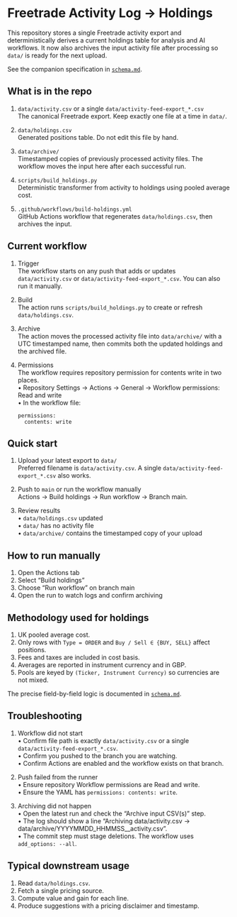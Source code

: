 # Freetrade Activity Log → Holdings

This repository stores a single Freetrade activity export and deterministically derives a current holdings table for analysis and AI workflows. It now also archives the input activity file after processing so `data/` is ready for the next upload.

See the companion specification in [`schema.md`](./schema.md).

## What is in the repo

1. `data/activity.csv` or a single `data/activity-feed-export_*.csv`  
   The canonical Freetrade export. Keep exactly one file at a time in `data/`.

2. `data/holdings.csv`  
   Generated positions table. Do not edit this file by hand.

3. `data/archive/`  
   Timestamped copies of previously processed activity files. The workflow moves the input here after each successful run.

4. `scripts/build_holdings.py`  
   Deterministic transformer from activity to holdings using pooled average cost.

5. `.github/workflows/build-holdings.yml`  
   GitHub Actions workflow that regenerates `data/holdings.csv`, then archives the input.

## Current workflow

1. Trigger  
   The workflow starts on any push that adds or updates `data/activity.csv` or `data/activity-feed-export_*.csv`. You can also run it manually.

2. Build  
   The action runs `scripts/build_holdings.py` to create or refresh `data/holdings.csv`.

3. Archive  
   The action moves the processed activity file into `data/archive/` with a UTC timestamped name, then commits both the updated holdings and the archived file.

4. Permissions  
   The workflow requires repository permission for contents write in two places.  
   • Repository Settings → Actions → General → Workflow permissions: Read and write  
   • In the workflow file:  
     ```
     permissions:
       contents: write
     ```

## Quick start

1. Upload your latest export to `data/`  
   Preferred filename is `data/activity.csv`. A single `data/activity-feed-export_*.csv` also works.

2. Push to `main` or run the workflow manually  
   Actions → Build holdings → Run workflow → Branch main.

3. Review results  
   • `data/holdings.csv` updated  
   • `data/` has no activity file  
   • `data/archive/` contains the timestamped copy of your upload

## How to run manually

1. Open the Actions tab  
2. Select “Build holdings”  
3. Choose “Run workflow” on branch main  
4. Open the run to watch logs and confirm archiving

## Methodology used for holdings

1. UK pooled average cost.  
2. Only rows with `Type = ORDER` and `Buy / Sell ∈ {BUY, SELL}` affect positions.  
3. Fees and taxes are included in cost basis.  
4. Averages are reported in instrument currency and in GBP.  
5. Pools are keyed by `(Ticker, Instrument Currency)` so currencies are not mixed.

The precise field-by-field logic is documented in [`schema.md`](./schema.md).

## Troubleshooting

1. Workflow did not start  
   • Confirm file path is exactly `data/activity.csv` or a single `data/activity-feed-export_*.csv`.  
   • Confirm you pushed to the branch you are watching.  
   • Confirm Actions are enabled and the workflow exists on that branch.

2. Push failed from the runner  
   • Ensure repository Workflow permissions are Read and write.  
   • Ensure the YAML has `permissions: contents: write`.

3. Archiving did not happen  
   • Open the latest run and check the “Archive input CSV(s)” step.  
   • The log should show a line “Archiving data/activity.csv → data/archive/YYYYMMDD_HHMMSS__activity.csv”.  
   • The commit step must stage deletions. The workflow uses `add_options: --all`.

## Typical downstream usage

1. Read `data/holdings.csv`.  
2. Fetch a single pricing source.  
3. Compute value and gain for each line.  
4. Produce suggestions with a pricing disclaimer and timestamp.
